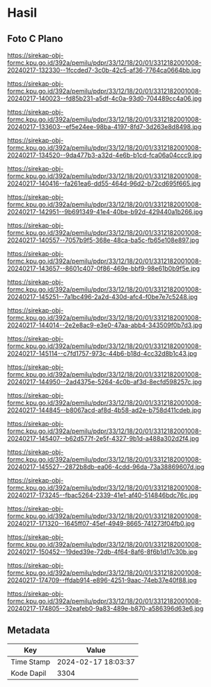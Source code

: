 # Hasil

## Foto C Plano

https://sirekap-obj-formc.kpu.go.id/392a/pemilu/pdpr/33/12/18/20/01/3312182001008-20240217-132330--1fccded7-3c0b-42c5-af36-7764ca0664bb.jpg

https://sirekap-obj-formc.kpu.go.id/392a/pemilu/pdpr/33/12/18/20/01/3312182001008-20240217-140023--fd85b231-a5df-4c0a-93d0-704489cc4a06.jpg

https://sirekap-obj-formc.kpu.go.id/392a/pemilu/pdpr/33/12/18/20/01/3312182001008-20240217-133603--ef5e24ee-98ba-4197-8fd7-3d263e8d8498.jpg

https://sirekap-obj-formc.kpu.go.id/392a/pemilu/pdpr/33/12/18/20/01/3312182001008-20240217-134520--9da477b3-a32d-4e6b-b1cd-fca06a04ccc9.jpg

https://sirekap-obj-formc.kpu.go.id/392a/pemilu/pdpr/33/12/18/20/01/3312182001008-20240217-140416--fa261ea6-dd55-464d-96d2-b72cd695f665.jpg

https://sirekap-obj-formc.kpu.go.id/392a/pemilu/pdpr/33/12/18/20/01/3312182001008-20240217-142951--9b691349-41e4-40be-b92d-429440a1b266.jpg

https://sirekap-obj-formc.kpu.go.id/392a/pemilu/pdpr/33/12/18/20/01/3312182001008-20240217-140557--7057b9f5-368e-48ca-ba5c-fb65e108e897.jpg

https://sirekap-obj-formc.kpu.go.id/392a/pemilu/pdpr/33/12/18/20/01/3312182001008-20240217-143657--8601c407-0f86-469e-bbf9-98e61b0b9f5e.jpg

https://sirekap-obj-formc.kpu.go.id/392a/pemilu/pdpr/33/12/18/20/01/3312182001008-20240217-145251--7a1bc496-2a2d-430d-afc4-f0be7e7c5248.jpg

https://sirekap-obj-formc.kpu.go.id/392a/pemilu/pdpr/33/12/18/20/01/3312182001008-20240217-144014--2e2e8ac9-e3e0-47aa-abb4-343509f0b7d3.jpg

https://sirekap-obj-formc.kpu.go.id/392a/pemilu/pdpr/33/12/18/20/01/3312182001008-20240217-145114--c7fd1757-973c-44b6-b18d-4cc32d8b1c43.jpg

https://sirekap-obj-formc.kpu.go.id/392a/pemilu/pdpr/33/12/18/20/01/3312182001008-20240217-144950--2ad4375e-5264-4c0b-af3d-8ecfd598257c.jpg

https://sirekap-obj-formc.kpu.go.id/392a/pemilu/pdpr/33/12/18/20/01/3312182001008-20240217-144845--b8067acd-af8d-4b58-ad2e-b758d411cdeb.jpg

https://sirekap-obj-formc.kpu.go.id/392a/pemilu/pdpr/33/12/18/20/01/3312182001008-20240217-145407--b62d577f-2e5f-4327-9b1d-a488a302d2f4.jpg

https://sirekap-obj-formc.kpu.go.id/392a/pemilu/pdpr/33/12/18/20/01/3312182001008-20240217-145527--2872b8db-ea06-4cdd-96da-73a38869607d.jpg

https://sirekap-obj-formc.kpu.go.id/392a/pemilu/pdpr/33/12/18/20/01/3312182001008-20240217-173245--fbac5264-2339-41e1-af40-514846bdc76c.jpg

https://sirekap-obj-formc.kpu.go.id/392a/pemilu/pdpr/33/12/18/20/01/3312182001008-20240217-171320--1645ff07-45ef-4949-8665-741273f04fb0.jpg

https://sirekap-obj-formc.kpu.go.id/392a/pemilu/pdpr/33/12/18/20/01/3312182001008-20240217-150452--19ded39e-72db-4f64-8af6-8f6b1d17c30b.jpg

https://sirekap-obj-formc.kpu.go.id/392a/pemilu/pdpr/33/12/18/20/01/3312182001008-20240217-174709--ffdab914-e896-4251-9aac-74eb37e40f88.jpg

https://sirekap-obj-formc.kpu.go.id/392a/pemilu/pdpr/33/12/18/20/01/3312182001008-20240217-174805--32eafeb0-9a83-489e-b870-a586396d63e6.jpg


## Metadata

| Key        | Value               |
| ---------- | ------------------- |
| Time Stamp | 2024-02-17 18:03:37 |
| Kode Dapil | 3304                |




